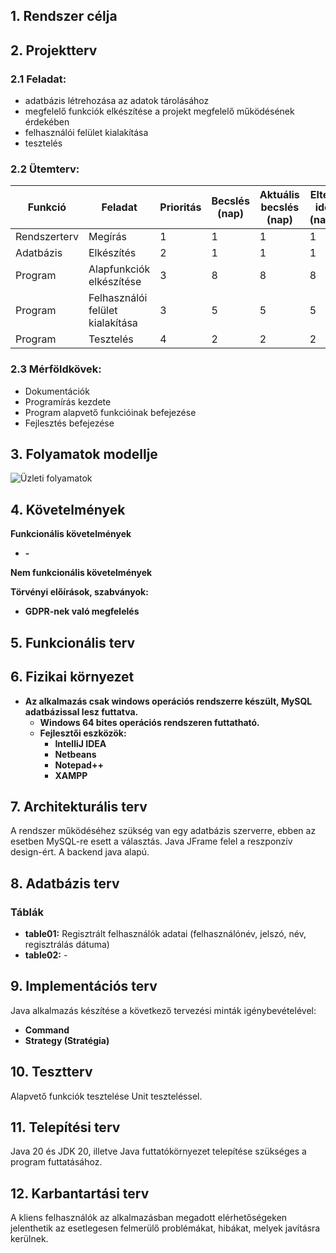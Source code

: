 ## 1. Rendszer célja

## 2. Projektterv
### 2.1 Feladat: 
- adatbázis létrehozása az adatok tárolásához
- megfelelő funkciók elkészítése a projekt megfelelő működésének érdekében
- felhasználói felület kialakítása
- tesztelés

### 2.2 Ütemterv:
|Funkció                  | Feladat                                | Prioritás | Becslés (nap) | Aktuális becslés (nap) | Eltelt idő (nap) | Becsült idő (nap) |
|-------------------------|----------------------------------------|-----------|---------------|------------------------|------------------|---------------------|
|Rendszerterv             |Megírás                                 |         1 |             1 |                      1 |                1 |                   1 |
|Adatbázis                  |Elkészítés                |         2 |             1 |                      1 |                1 |                   1 |
|Program                  |Alapfunkciók elkészítése                |         3 |             8 |                      8 |                8 |                   8 |
|Program                  |Felhasználói felület kialakítása	                |         3 |             5 |                      5 |                5 |                   5 |
|Program                  |Tesztelés                |         4 |             2 |                      2 |                2 |                   2 |

### 2.3 Mérföldkövek:
   * Dokumentációk
   * Programírás kezdete
   * Program alapvető funkcióinak befejezése
   * Fejlesztés befejezése


## 3. Folyamatok modellje
![Üzleti folyamatok](../docs/pics/uzlet.png)

## 4. Követelmények
**Funkcionális követelmények**
  - **-**

  **Nem funkcionális követelmények**

  **Törvényi előírások, szabványok:**
  - **GDPR-nek való megfelelés**

## 5. Funkcionális terv


## 6. Fizikai környezet
- **Az alkalmazás csak windows operációs rendszerre készült, MySQL adatbázissal lesz futtatva.**
  - **Windows 64 bites operációs rendszeren futtatható.**
  - **Fejlesztői eszközök:**
    - **IntelliJ IDEA**
    - **Netbeans**
    - **Notepad++**
    - **XAMPP**

## 7. Architekturális terv
A rendszer működéséhez szükség van egy adatbázis szerverre, ebben az esetben MySQL-re esett a választás. Java JFrame felel a reszponzív design-ért. A backend java alapú.

## 8. Adatbázis terv

### **Táblák**
- **table01:** Regisztrált felhasználók adatai (felhasználónév, jelszó, név, regisztrálás dátuma)
- **table02:** -

## 9. Implementációs terv
Java alkalmazás készítése a következő tervezési minták igénybevételével:
- **Command** 
- **Strategy (Stratégia)** 


## 10. Tesztterv
Alapvető funkciók tesztelése Unit teszteléssel.

## 11. Telepítési terv
Java 20 és JDK 20, illetve Java futtatókörnyezet telepítése szükséges a program futtatásához.

## 12. Karbantartási terv
A kliens felhasználók az alkalmazásban megadott elérhetőségeken jelenthetik az esetlegesen felmerülő problémákat, hibákat, melyek javításra kerülnek.